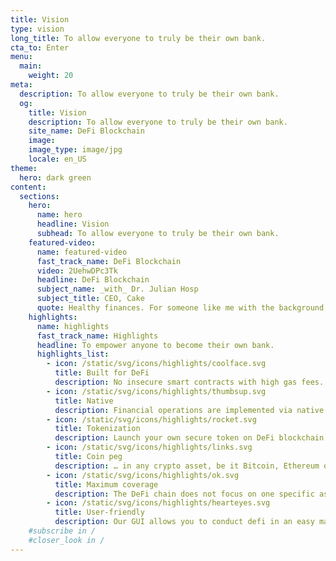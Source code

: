 ```yaml
---
title: Vision
type: vision
long_title: To allow everyone to truly be their own bank.
cta_to: Enter
menu:
  main:
    weight: 20
meta:
  description: To allow everyone to truly be their own bank.
  og:
    title: Vision
    description: To allow everyone to truly be their own bank.
    site_name: DeFi Blockchain
    image: 
    image_type: image/jpg
    locale: en_US
theme:
  hero: dark green
content:
  sections:
    hero:
      name: hero
      headline: Vision
      subhead: To allow everyone to truly be their own bank.
    featured-video:
      name: featured-video
      fast_track_name: DeFi Blockchain
      video: 2UehwDPc3Tk
      headline: DeFi Blockchain
      subject_name: _with_ Dr. Julian Hosp
      subject_title: CEO, Cake
      quote: Healthy finances. For someone like me with the background at medicine, sounds like _doing the right thing for the people_.
    highlights:
      name: highlights
      fast_track_name: Highlights
      headline: To empower anyone to become their own bank.
      highlights_list:
        - icon: /static/svg/icons/highlights/coolface.svg
          title: Built for DeFi
          description: No insecure smart contracts with high gas fees.
        - icon: /static/svg/icons/highlights/thumbsup.svg
          title: Native
          description: Financial operations are implemented via native OPCODEs.
        - icon: /static/svg/icons/highlights/rocket.svg
          title: Tokenization
          description: Launch your own secure token on DeFi blockchain with ease.
        - icon: /static/svg/icons/highlights/links.svg
          title: Coin peg
          description: … in any crypto asset, be it Bitcoin, Ethereum or any other.
        - icon: /static/svg/icons/highlights/ok.svg
          title: Maximum coverage
          description: The DeFi chain does not focus on one specific asset (such as Ethereum).
        - icon: /static/svg/icons/highlights/hearteyes.svg
          title: User-friendly
          description: Our GUI allows you to conduct defi in an easy manner.
    #subscribe in /
    #closer_look in /
---
```

